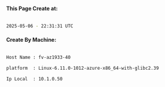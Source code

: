 
   
#### This Page Create at:

```bash

2025-05-06 - 22:31:31 UTC

```

#### Create By Machine:

```bash

Host Name : fv-az1933-40

platform  : Linux-6.11.0-1012-azure-x86_64-with-glibc2.39

Ip Local  : 10.1.0.50

```

